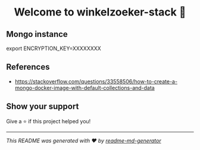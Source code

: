 <h1 align="center">Welcome to winkelzoeker-stack 👋</h1>
<p>
</p>

## Mongo instance

export ENCRYPTION_KEY=XXXXXXXX

## References

* https://stackoverflow.com/questions/33558506/how-to-create-a-mongo-docker-image-with-default-collections-and-data


## Show your support

Give a ⭐️ if this project helped you!

***
_This README was generated with ❤️ by [readme-md-generator](https://github.com/kefranabg/readme-md-generator)_